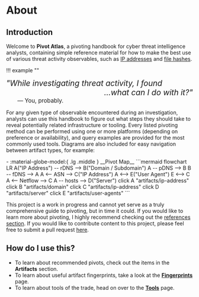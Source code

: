 # About

## Introduction

Welcome to **Pivot Atlas**, a pivoting handbook for cyber threat intelligence analysts, containing simple reference material for how to make the best use of various threat activity observables, such as [IP addresses](/artifacts/ip-address) and [file hashes](/fingerprints#file-hash).

!!! example ""
    <div class="word-flip">
		<span style="font-size:1.5em;font-style: italic;" id="word">"While investigating threat activity, I found </span>
		<span id="dynamic-word-container">
			<span style="font-size:1.5em;font-style: italic;" id="indefinite-article"></span>
			<span style="font-size:1.5em;" id="dynamic-word" class="animated-word"></span>
		</span>
		<span id="word-list" style="display: none;">
			phishing domain,IP address,malware sample,file hash,TLS certificate,user agent
		</span>
	</div>
	<div style="text-align: right;">
	<span align="center" style="font-size:1.5em;font-style: italic;">...what can I do with it?"</span>
	</div>
	<span style="font-size:1.1em;">
	&nbsp;&nbsp;&nbsp;&nbsp;&nbsp;&nbsp;&nbsp;— You, probably.
	</span>

For any given type of observable encountered during an investigation, analysts can use this handbook to figure out what steps they should take to reveal potentially related infrastructure or tooling. Every listed pivoting method can be performed using one or more platforms (depending on preference or availability), and query examples are provided for the most commonly used tools. Diagrams are also included for easy navigation between artifact types, for example:

<div class="grid cards" markdown>
-   :material-globe-model:{ .lg .middle } __Pivot Map__
	```mermaid
	flowchart LR
		A("IP Address") -- rDNS --> B("Domain / Subdomain")
		A -- pDNS --> B
		B -- fDNS --> A
		A <-- ASN --> C("IP Address")
		A <--> E("User Agent")
		E <--> C
		A <-- Netflow --> C
		A -- hosts --> D("Server")
		click A "artifacts/ip-address"
		click B "artifacts/domain"
		click C "artifacts/ip-address"
		click D "artifacts/server"
		click E "artifacts/user-agents"
	```
</div>

This project is a work in progress and cannot yet serve as a truly comprehensive guide to pivoting, but in time it could. If you would like to learn more about pivoting, I highly recommend checking out the [references section](/references). If you would like to contribute content to this project, please feel free to submit a pull request [here](https://github.com/korniko98/pivot-handbook).

## How do I use this?

* To learn about recommended pivots, check out the items in the **Artifacts** section.
* To learn about useful artifact fingerprints, take a look at the **[Fingerprints](/fingerprints)** page.
* To learn about tools of the trade, head on over to the **[Tools](/tools)** page.